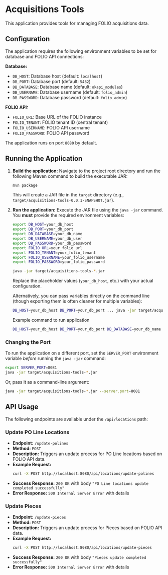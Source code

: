 # Acquisitions Tools

This application provides tools for managing FOLIO acquisitions data.

## Configuration

The application requires the following environment variables to be set for database and FOLIO API connections:

**Database:**

- `DB_HOST`: Database host (default: `localhost`)
- `DB_PORT`: Database port (default: `5432`)
- `DB_DATABASE`: Database name (default: `okapi_modules`)
- `DB_USERNAME`: Database username (default: `folio_admin`)
- `DB_PASSWORD`: Database password (default: `folio_admin`)

**FOLIO API:**

- `FOLIO_URL`: Base URL of the FOLIO instance
- `FOLIO_TENANT`: FOLIO tenant ID (central tenant)
- `FOLIO_USERNAME`: FOLIO API username
- `FOLIO_PASSWORD`: FOLIO API password

The application runs on port `8080` by default.

## Running the Application

1. **Build the application:**
   Navigate to the project root directory and run the following Maven command to build the executable JAR:

   ```bash
   mvn package
   ```

   This will create a JAR file in the `target` directory (e.g., `target/acquisitions-tools-0.0.1-SNAPSHOT.jar`).

2. **Run the application:**
   Execute the JAR file using the `java -jar` command. You **must** provide the required environment variables:

   ```bash
   export DB_HOST=your_db_host
   export DB_PORT=your_db_port
   export DB_DATABASE=your_db_name
   export DB_USERNAME=your_db_user
   export DB_PASSWORD=your_db_password
   export FOLIO_URL=your_folio_url
   export FOLIO_TENANT=your_folio_tenant
   export FOLIO_USERNAME=your_folio_username
   export FOLIO_PASSWORD=your_folio_password

   java -jar target/acquisitions-tools-*.jar
   ```

   Replace the placeholder values (`your_db_host`, etc.) with your actual configuration.

   Alternatively, you can pass variables directly on the command line (though exporting them is often cleaner for
   multiple variables):

   ```bash
   DB_HOST=your_db_host DB_PORT=your_db_port ... java -jar target/acquisitions-tools-*.jar
   ```

   Example command to run application

   ```bash
   DB_HOST=your_db_host DB_PORT=your_db_port DB_DATABASE=your_db_name DB_USERNAME=your_db_user DB_PASSWORD=your_db_password FOLIO_URL=your_folio_url FOLIO_TENANT=your_folio_tenant FOLIO_USERNAME=your_folio_username FOLIO_PASSWORD=your_folio_password java -jar target/acquisitions-tools-1.0.0-SNAPSHOT.jar
   ```

### Changing the Port

To run the application on a different port, set the `SERVER_PORT` environment variable _before_ running the `java -jar`
command:

```bash
export SERVER_PORT=8081
java -jar target/acquisitions-tools-*.jar
```

Or, pass it as a command-line argument:

```bash
java -jar target/acquisitions-tools-*.jar --server.port=8081
```

## API Usage

The following endpoints are available under the `/api/locations` path:

### Update PO Line Locations

- **Endpoint:** `/update-polines`
- **Method:** `POST`
- **Description:** Triggers an update process for PO Line locations based on FOLIO API data.
- **Example Request:**
  ```bash
  curl -X POST http://localhost:8080/api/locations/update-polines
  ```
- **Success Response:** `200 OK` with body `"PO Line locations update completed successfully"`
- **Error Response:** `500 Internal Server Error` with details

### Update Pieces

- **Endpoint:** `/update-pieces`
- **Method:** `POST`
- **Description:** Triggers an update process for Pieces based on FOLIO API data.
- **Example Request:**
  ```bash
  curl -X POST http://localhost:8080/api/locations/update-pieces
  ```
- **Success Response:** `200 OK` with body `"Pieces update completed successfully"`
- **Error Response:** `500 Internal Server Error` with details
